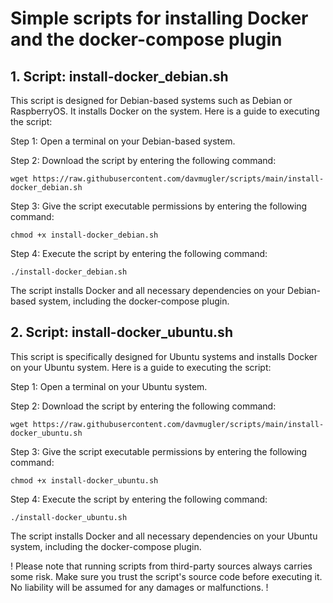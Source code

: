 # Simple scripts for installing Docker and the docker-compose plugin

## 1. Script: install-docker_debian.sh

This script is designed for Debian-based systems such as Debian or RaspberryOS. It installs Docker on the system. Here is a guide to executing the script:

Step 1: Open a terminal on your Debian-based system.

Step 2: Download the script by entering the following command:

```shell
wget https://raw.githubusercontent.com/davmugler/scripts/main/install-docker_debian.sh
```

Step 3: Give the script executable permissions by entering the following command:

```shell
chmod +x install-docker_debian.sh
```

Step 4: Execute the script by entering the following command:

```shell
./install-docker_debian.sh
```

The script installs Docker and all necessary dependencies on your Debian-based system, including the docker-compose plugin.

## 2. Script: install-docker_ubuntu.sh

This script is specifically designed for Ubuntu systems and installs Docker on your Ubuntu system. Here is a guide to executing the script:

Step 1: Open a terminal on your Ubuntu system.

Step 2: Download the script by entering the following command:

```shell
wget https://raw.githubusercontent.com/davmugler/scripts/main/install-docker_ubuntu.sh
```

Step 3: Give the script executable permissions by entering the following command:

```shell
chmod +x install-docker_ubuntu.sh
```

Step 4: Execute the script by entering the following command:

```shell
./install-docker_ubuntu.sh
```

The script installs Docker and all necessary dependencies on your Ubuntu system, including the docker-compose plugin.

! Please note that running scripts from third-party sources always carries some risk. Make sure you trust the script's source code before executing it. No liability will be assumed for any damages or malfunctions. !